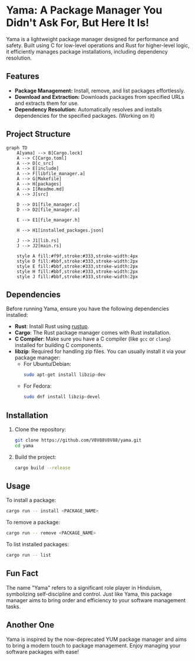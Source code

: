 # Yama: A Package Manager You Didn't Ask For, But Here It Is!

Yama is a lightweight package manager designed for performance and safety. Built using C for low-level operations and Rust for higher-level logic, it efficiently manages package installations, including dependency resolution.

## Features

- **Package Management:** Install, remove, and list packages effortlessly.
- **Download and Extraction:** Downloads packages from specified URLs and extracts them for use.
- **Dependency Resolution:** Automatically resolves and installs dependencies for the specified packages. (Working on it)

## Project Structure

```mermaid
graph TD
    A[yama] --> B[Cargo.lock]
    A --> C[Cargo.toml]
    A --> D[c_src]
    A --> E[include]
    A --> F[libfile_manager.a]
    A --> G[Makefile]
    A --> H[packages]
    A --> I[Readme.md]
    A --> J[src]

    D --> D1[file_manager.c]
    D --> D2[file_manager.o]

    E --> E1[file_manager.h]

    H --> H1[installed_packages.json]

    J --> J1[lib.rs]
    J --> J2[main.rs]

    style A fill:#f9f,stroke:#333,stroke-width:4px
    style D fill:#bbf,stroke:#333,stroke-width:2px
    style E fill:#bbf,stroke:#333,stroke-width:2px
    style H fill:#bbf,stroke:#333,stroke-width:2px
    style J fill:#bbf,stroke:#333,stroke-width:2px
```

## Dependencies

Before running Yama, ensure you have the following dependencies installed:

- **Rust**: Install Rust using [rustup](https://rustup.rs/).
- **Cargo**: The Rust package manager comes with Rust installation.
- **C Compiler**: Make sure you have a C compiler (like `gcc` or `clang`) installed for building C components.
- **libzip**: Required for handling zip files. You can usually install it via your package manager:
  - For Ubuntu/Debian: 
    ```bash
    sudo apt-get install libzip-dev
    ```
  - For Fedora: 
    ```bash
    sudo dnf install libzip-devel
    ```

## Installation

1. Clone the repository:
   ```bash
   git clone https://github.com/V8V88V8V88/yama.git
   cd yama
   ```

2. Build the project:
   ```bash
   cargo build --release
   ```

## Usage

To install a package:
```bash
cargo run -- install <PACKAGE_NAME>
```

To remove a package:
```bash
cargo run -- remove <PACKAGE_NAME>
```

To list installed packages:
```bash
cargo run -- list
```

## Fun Fact

The name "Yama" refers to a significant role player in Hinduism, symbolizing self-discipline and control. Just like Yama, this package manager aims to bring order and efficiency to your software management tasks.

## Another One

Yama is inspired by the now-deprecated YUM package manager and aims to bring a modern touch to package management. Enjoy managing your software packages with ease!
